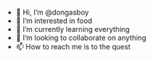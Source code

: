 - 👋 Hi, I’m @dongasboy
- 👀 I’m interested in food
- 🌱 I’m currently learning everything
- 💞️ I’m looking to collaborate on anything
- 📫 How to reach me is to the quest

<!---
dongasboy/dongasboy is a ✨ special ✨ repository because its `README.md` (this file) appears on your GitHub profile.
You can click the Preview link to take a look at your changes.
--->
